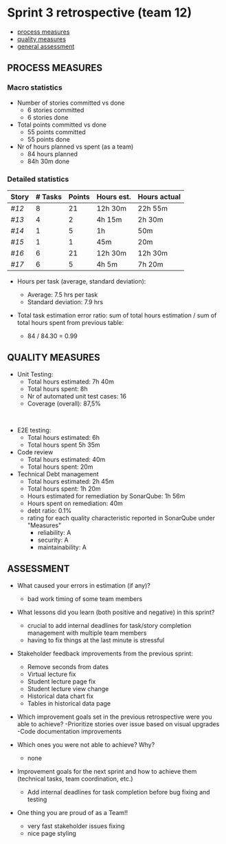 Sprint 3 retrospective (team 12)
=====================================

- [process measures](#process-measures)
- [quality measures](#quality-measures)
- [general assessment](#assessment)

## PROCESS MEASURES 

### Macro statistics

- Number of stories committed vs done  
    - 6 stories committed
    - 6 stories done
- Total points committed vs done
    - 55 points committed
    - 55 points done
- Nr of hours planned vs spent (as a team)
    - 84 hours planned
    - 84h 30m done


### Detailed statistics

| Story  | # Tasks | Points | Hours est. | Hours actual |
|--------|---------|--------|------------|--------------|
| _#12_  |    8     |    21 | 12h 30m    |  22h 55m     |
| _#13_  |    4    |   2     |    4h 15m |  2h 30m     |
| _#14_  |     1   |    5    | 1h        |      50m    |
| _#15_  |     1   |    1    |      45m  |       20m   |
| _#16_  |     6   |    21   |  12h 30m  |    12h 30m  |
| _#17_  |    6    |    5    |   4h 5m   |  7h 20m     |


- Hours per task (average, standard deviation):
    - Average:  7.5 hrs per task
    - Standard deviation: 7.9 hrs

- Total task estimation error ratio: sum of total hours estimation / sum of total hours spent from previous table:
    -  84 / 84.30 =  0.99

## QUALITY MEASURES 

- Unit Testing:
  - Total hours estimated: 7h 40m
  - Total hours spent: 8h
  - Nr of automated unit test cases: 16
  - Coverage (overall): 87,5%
<br>

- E2E testing:
  - Total hours estimated: 6h
  - Total hours spent 5h 35m
- Code review 
  - Total hours estimated: 40m
  - Total hours spent: 20m
- Technical Debt management
  - Total hours estimated: 2h 45m
  - Total hours spent: 1h 20m
  - Hours estimated for remediation by SonarQube: 1h 56m
  - Hours spent on remediation: 40m
  - debt ratio: 0.1%
  - rating for each quality characteristic reported in SonarQube under "Measures"
    - reliability: A
    - security: A
    - maintainability: A

## ASSESSMENT

- What caused your errors in estimation (if any)?
    - bad work timing of some team members
   

- What lessons did you learn (both positive and negative) in this sprint?
    - crucial to add internal deadlines for task/story completion management with multiple team members
    - having to fix things at the last minute is stressful
    
- Stakeholder feedback improvements from the previous sprint:
    - Remove seconds from dates
    - Virtual lecture fix
    - Student lecture page fix
    - Student lecture view change
    - Historical data chart fix
    - Tables in historical data page
  
- Which improvement goals set in the previous retrospective were you able to achieve?
        -Prioritize stories over issue based on visual upgrades
        -Code documentation improvements

- Which ones you were not able to achieve? Why?
     - none
     
- Improvement goals for the next sprint and how to achieve them (technical tasks, team coordination, etc.)
     - Add internal deadlines for task completion before bug fixing and testing

- One thing you are proud of as a Team!!
    - very fast stakeholder issues fixing
    - nice page styling

    
